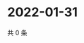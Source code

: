 # 2022-01-31

共 0 条

<!-- BEGIN WEIBO -->
<!-- 最后更新时间 Mon Jan 31 2022 22:13:12 GMT+0800 (China Standard Time) -->

<!-- END WEIBO -->
